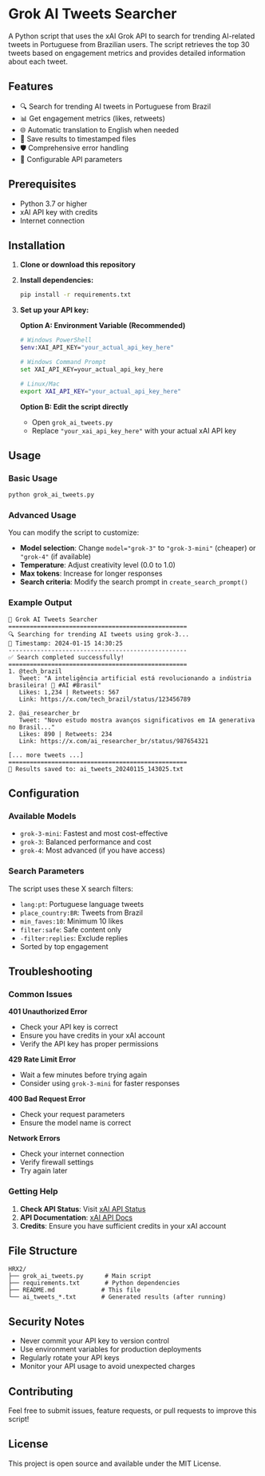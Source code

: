# Grok AI Tweets Searcher

A Python script that uses the xAI Grok API to search for trending AI-related tweets in Portuguese from Brazilian users. The script retrieves the top 30 tweets based on engagement metrics and provides detailed information about each tweet.

## Features

- 🔍 Search for trending AI tweets in Portuguese from Brazil
- 📊 Get engagement metrics (likes, retweets)
- 🌐 Automatic translation to English when needed
- 💾 Save results to timestamped files
- 🛡️ Comprehensive error handling
- 🔧 Configurable API parameters

## Prerequisites

- Python 3.7 or higher
- xAI API key with credits
- Internet connection

## Installation

1. **Clone or download this repository**

2. **Install dependencies:**
   ```bash
   pip install -r requirements.txt
   ```

3. **Set up your API key:**
   
   **Option A: Environment Variable (Recommended)**
   ```bash
   # Windows PowerShell
   $env:XAI_API_KEY="your_actual_api_key_here"
   
   # Windows Command Prompt
   set XAI_API_KEY=your_actual_api_key_here
   
   # Linux/Mac
   export XAI_API_KEY="your_actual_api_key_here"
   ```
   
   **Option B: Edit the script directly**
   - Open `grok_ai_tweets.py`
   - Replace `"your_xai_api_key_here"` with your actual xAI API key

## Usage

### Basic Usage

```bash
python grok_ai_tweets.py
```

### Advanced Usage

You can modify the script to customize:

- **Model selection**: Change `model="grok-3"` to `"grok-3-mini"` (cheaper) or `"grok-4"` (if available)
- **Temperature**: Adjust creativity level (0.0 to 1.0)
- **Max tokens**: Increase for longer responses
- **Search criteria**: Modify the search prompt in `create_search_prompt()`

### Example Output

```
🚀 Grok AI Tweets Searcher
==================================================
🔍 Searching for trending AI tweets using grok-3...
📅 Timestamp: 2024-01-15 14:30:25
--------------------------------------------------
✅ Search completed successfully!
==================================================
1. @tech_brazil
   Tweet: "A inteligência artificial está revolucionando a indústria brasileira! 🚀 #AI #Brasil"
   Likes: 1,234 | Retweets: 567
   Link: https://x.com/tech_brazil/status/123456789

2. @ai_researcher_br
   Tweet: "Novo estudo mostra avanços significativos em IA generativa no Brasil..."
   Likes: 890 | Retweets: 234
   Link: https://x.com/ai_researcher_br/status/987654321

[... more tweets ...]
==================================================
💾 Results saved to: ai_tweets_20240115_143025.txt
```

## Configuration

### Available Models

- `grok-3-mini`: Fastest and most cost-effective
- `grok-3`: Balanced performance and cost
- `grok-4`: Most advanced (if you have access)

### Search Parameters

The script uses these X search filters:
- `lang:pt`: Portuguese language tweets
- `place_country:BR`: Tweets from Brazil
- `min_faves:10`: Minimum 10 likes
- `filter:safe`: Safe content only
- `-filter:replies`: Exclude replies
- Sorted by top engagement

## Troubleshooting

### Common Issues

**401 Unauthorized Error**
- Check your API key is correct
- Ensure you have credits in your xAI account
- Verify the API key has proper permissions

**429 Rate Limit Error**
- Wait a few minutes before trying again
- Consider using `grok-3-mini` for faster responses

**400 Bad Request Error**
- Check your request parameters
- Ensure the model name is correct

**Network Errors**
- Check your internet connection
- Verify firewall settings
- Try again later

### Getting Help

1. **Check API Status**: Visit [xAI API Status](https://status.x.ai)
2. **API Documentation**: [xAI API Docs](https://docs.x.ai)
3. **Credits**: Ensure you have sufficient credits in your xAI account

## File Structure

```
HRX2/
├── grok_ai_tweets.py      # Main script
├── requirements.txt       # Python dependencies
├── README.md             # This file
└── ai_tweets_*.txt       # Generated results (after running)
```

## Security Notes

- Never commit your API key to version control
- Use environment variables for production deployments
- Regularly rotate your API keys
- Monitor your API usage to avoid unexpected charges

## Contributing

Feel free to submit issues, feature requests, or pull requests to improve this script!

## License

This project is open source and available under the MIT License.
